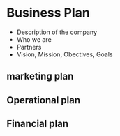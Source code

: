 # Business Plan

- Description of the company
- Who we are
- Partners
- Vision, Mission, Obectives, Goals

## marketing plan

## Operational plan

## Financial plan
